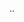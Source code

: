 ..

<!---
PawelFierka/PawelFierka is a ✨ special ✨ repository because its `README.md` (this file) appears on your GitHub profile.
You can click the Preview link to take a look at your changes.
--->
